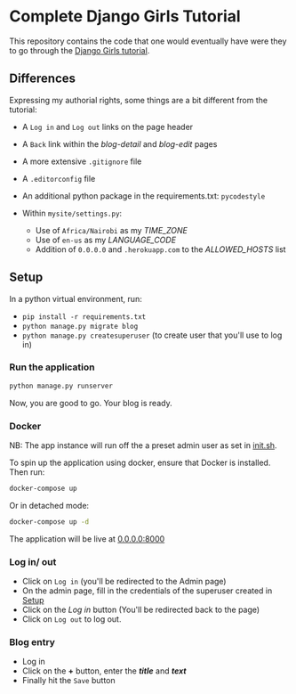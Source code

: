 # Complete Django Girls Tutorial
This repository contains the code that one would eventually have were they to go through the [Django Girls tutorial](https://tutorial.djangogirls.org/en/).

## Differences
Expressing my authorial rights, some things are a bit different from the tutorial:

- A `Log in` and `Log out` links on the page header
- A `Back` link within the *blog-detail* and *blog-edit* pages
- A more extensive `.gitignore` file
- A `.editorconfig` file
- An additional python package in the requirements.txt: `pycodestyle`

- Within `mysite/settings.py`:

    - Use of `Africa/Nairobi` as my *TIME_ZONE*
    - Use of `en-us` as my *LANGUAGE_CODE*
    - Addition of `0.0.0.0` and `.herokuapp.com` to the *ALLOWED_HOSTS* list

## Setup
In a python virtual environment, run:

- `pip install -r requirements.txt`
- `python manage.py migrate blog`
- `python manage.py createsuperuser` (to create user that you'll use to log in)

### Run the application
```bash
python manage.py runserver
```

Now, you are good to go. Your blog is ready.

### Docker
NB: The app instance will run off the a preset admin user as set in [init.sh](/init.sh).

To spin up the application using docker, ensure that Docker is installed. Then run:

```bash
docker-compose up
```

Or in detached mode:

```bash
docker-compose up -d
```

The application will be live at [0.0.0.0:8000](0.0.0.0:8000)

### Log in/ out

- Click on `Log in` (you'll be redirected to the Admin page)
- On the admin page, fill in the credentials of the superuser created in [Setup](#setup)
- Click on the *Log in* button (You'll be redirected back to the page)
- Click on `Log out` to log out.

### Blog entry

- Log in
- Click on the **+** button, enter the _**title**_ and _**text**_
- Finally hit the `Save` button
